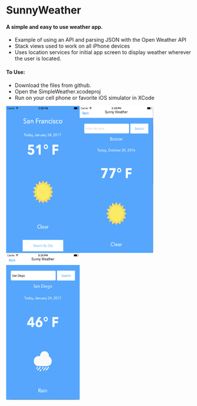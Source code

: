 # SunnyWeather

#### A simple and easy to use weather app.

  - Example of using an API and parsing JSON with the Open Weather API
  - Stack views used to work on all iPhone devices
  - Uses location services for initial app screen to display weather wherever the user is located.

#### To Use:
  - Download the files from github.
  - Open the SimpleWeather.xcodeproj
  - Run on your cell phone or favorite iOS simulator in XCode
<img src="/SunnyWeather/images/img1.png" align="left" height="400" width="200" />
<img src="/SunnyWeather/images/img2.png" align="left" height="400" width="200" />
<img src="/SunnyWeather/images/img3.png" align="left" height="400" width="200" />


